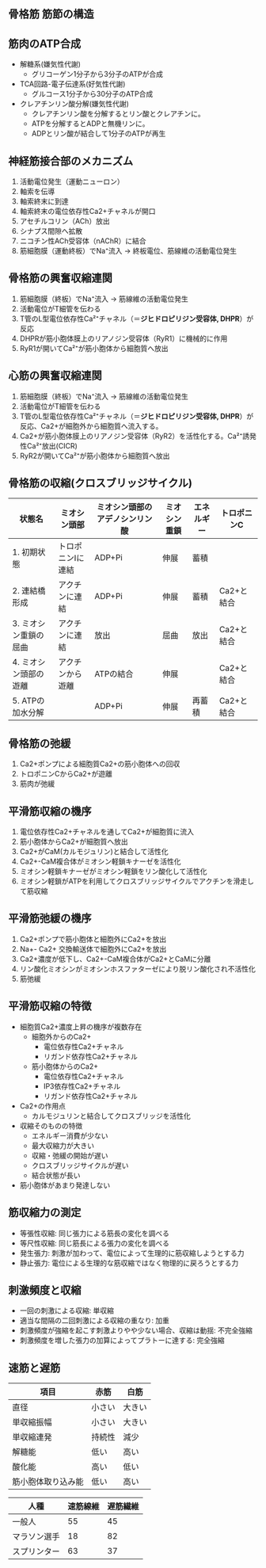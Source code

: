 ## 骨格筋 筋節の構造
## 筋肉のATP合成
- 解糖系(嫌気性代謝)
	- グリコーゲン1分子から3分子のATPが合成
- TCA回路-電子伝達系(好気性代謝)
	- グルコース1分子から30分子のATP合成
- クレアチンリン酸分解(嫌気性代謝)
	- クレアチンリン酸を分解するとリン酸とクレアチンに。
	- ATPを分解するとADPと無機リンに。
	- ADPとリン酸が結合して1分子のATPが再生
## 神経筋接合部のメカニズム
1. 活動電位発生（運動ニューロン）
2. 軸索を伝導
3. 軸索終末に到達
4. 軸索終末の電位依存性Ca2+チャネルが開口
5. アセチルコリン（ACh）放出
6. シナプス間隙へ拡散
7. ニコチン性ACh受容体（nAChR）に結合
8. 筋細胞膜（運動終板）でNa⁺流入 → 終板電位、筋線維の活動電位発生
## 骨格筋の興奮収縮連関
1. 筋細胞膜（終板）でNa⁺流入 → 筋線維の活動電位発生
2.  活動電位がT細管を伝わる
3. T管のL型電位依存性Ca²⁺チャネル（＝**ジヒドロピリジン受容体, DHPR**）が反応
4. DHPRが筋小胞体膜上のリアノジン受容体（RyR1）に機械的に作用
5. RyR1が開いてCa²⁺が筋小胞体から細胞質へ放出
## 心筋の興奮収縮連関
1. 筋細胞膜（終板）でNa⁺流入 → 筋線維の活動電位発生
2.  活動電位がT細管を伝わる
3. T管のL型電位依存性Ca²⁺チャネル（＝**ジヒドロピリジン受容体, DHPR**）が反応、Ca2+が細胞外から細胞質へ流入する。
4. Ca2+が筋小胞体膜上のリアノジン受容体（RyR2）を活性化する。Ca²⁺誘発性Ca²⁺放出(CICR)
5. RyR2が開いてCa²⁺が筋小胞体から細胞質へ放出
## 骨格筋の収縮(クロスブリッジサイクル)

| 状態名          | ミオシン頭部    | ミオシン頭部のアデノシンリン酸 | ミオシン重鎖 | エネルギー | トロポニンC  |
| ------------ | --------- | --------------- | ------ | ----- | ------- |
| 1. 初期状態      | トロポニンIに連結 | ADP+Pi          | 伸展     | 蓄積    |         |
| 2. 連結橋形成     | アクチンに連結   | ADP+Pi          | 伸展     | 蓄積    | Ca2+と結合 |
| 3. ミオシン重鎖の屈曲 | アクチンに連結   | 放出              | 屈曲     | 放出    | Ca2+と結合 |
| 4. ミオシン頭部の遊離 | アクチンから遊離  | ATPの結合          | 伸展     |       | Ca2+と結合 |
| 5. ATPの加水分解  |           | ADP+Pi          | 伸展     | 再蓄積   | Ca2+と結合 |

## 骨格筋の弛緩
1. Ca2+ポンプによる細胞質Ca2+の筋小胞体への回収
2. トロポニンCからCa2+が遊離
3. 筋肉が弛緩
## 平滑筋収縮の機序
1. 電位依存性Ca2+チャネルを通してCa2+が細胞質に流入
2. 筋小胞体からCa2+が細胞質へ放出
3. Ca2+がCaM(カルモジュリン)と結合して活性化
4. Ca2+-CaM複合体がミオシン軽鎖キナーゼを活性化
5. ミオシン軽鎖キナーゼがミオシン軽鎖をリン酸化して活性化
6. ミオシン軽鎖がATPを利用してクロスブリッジサイクルでアクチンを滑走して筋収縮
## 平滑筋弛緩の機序
1. Ca2+ポンプで筋小胞体と細胞外にCa2+を放出
2. Na+- Ca2+ 交換輸送体で細胞外にCa2+を放出
3. Ca2+濃度が低下し、Ca2+-CaM複合体がCa2+とCaMに分離
4. リン酸化ミオシンがミオシンホスファターゼにより脱リン酸化され不活性化
5. 筋弛緩
## 平滑筋収縮の特徴
- 細胞質Ca2+濃度上昇の機序が複数存在
	- 細胞外からのCa2+
		- 電位依存性Ca2+チャネル
		- リガンド依存性Ca2+チャネル
	- 筋小胞体からのCa2+
		- 電位依存性Ca2+チャネル
		- IP3依存性Ca2+チャネル
		- リガンド依存性Ca2+チャネル
- Ca2+の作用点
	- カルモジュリンと結合してクロスブリッジを活性化
- 収縮そのものの特徴
	- エネルギー消費が少ない
	- 最大収縮力が大きい
	- 収縮・弛緩の開始が遅い
	- クロスブリッジサイクルが遅い
	- 結合状態が長い
- 筋小胞体があまり発達しない
## 筋収縮力の測定
- 等張性収縮: 同じ張力による筋長の変化を調べる
- 等尺性収縮: 同じ筋長による張力の変化を調べる
- 発生張力: 刺激が加わって、電位によって生理的に筋収縮しようとする力
- 静止張力: 電位による生理的な筋収縮ではなく物理的に戻ろうとする力
## 刺激頻度と収縮
- 一回の刺激による収縮: 単収縮
- 適当な間隔の二回刺激による収縮の重なり: 加重
- 刺激頻度が強縮を起こす刺激よりやや少ない場合、収縮は動揺: 不完全強縮
- 刺激頻度を増した張力の加算によってプラトーに達する: 完全強縮
## 速筋と遅筋

| 項目        | 赤筋  | 白筋  |
| --------- | --- | --- |
| 直径        | 小さい | 大きい |
| 単収縮振幅     | 小さい | 大きい |
| 単収縮連発     | 持続性 | 減少  |
| 解糖能       | 低い  | 高い  |
| 酸化能       | 高い  | 低い  |
| 筋小胞体取り込み能 | 低い  | 高い  |

| 人種     | 速筋線維 | 遅筋繊維 |
| ------ | ---- | ---- |
| 一般人    | 55   | 45   |
| マラソン選手 | 18   | 82   |
| スプリンター | 63   | 37   |
